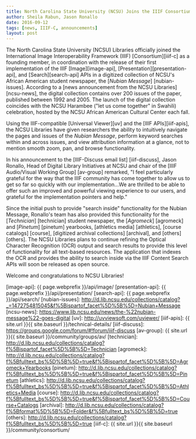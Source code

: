 ```yaml
---
title: North Carolina State University (NCSU) Joins the IIIF Consortium, Announces Exciting IIIF Implementation
author: Sheila Rabun, Jason Ronallo
date: 2016-09-12
tags: [news, IIIF-C, announcements]
layout: post
---
```


The North Carolina State University (NCSU) Libraries officially joined the International Image Interoperability Framework (IIIF) [Consortium][iiif-c] as a founding member, in coordination with the release of their first implementation of the IIIF [Image][image-api], [Presentation][presentation-api], and [Search][search-api] APIs in a digitized collection of NCSU's African American student newspaper, the [*Nubian Message*] [nubian-issues]. According to a [news announcement from the NCSU Libraries][ncsu-news], the digital collection contains over 200 issues of the paper, published between 1992 and 2005. The launch of the digital collection coincides with the NCSU Harambee ("let us come together" in Swahili) celebration, hosted by the NCSU African American Cultural Center each fall.

Using the IIIF-compatible [Universal Viewer][uv] and the [IIIF APIs][iiif-apis], the NCSU Libraries have given researchers the ability to intuitively navigate the pages and issues of the *Nubian Message*, perform keyword searches within and across issues, and view attribution information at a glance, not to mention smooth zoom, pan, and browse functionality.

In his announcement to the [IIIF-Discuss email list] [iiif-discuss], Jason Ronallo, Head of Digital Library Initiatives at NCSU and chair of the [IIIF Audio/Visual Working Group] [av-group] remarked, "I feel particularly grateful for the way that the IIIF community has come together to allow us to get so far so quickly with our implementation...We are thrilled to be able to offer such an improved and powerful viewing experience to our users, and grateful for the implementation pointers and help."

Since the initial push to provide "search inside" functionality for the Nubian Message, Ronallo's team has also provided this functionality for the [*Technician*] [technician] student newspaper, the [*Agromeck*] [agromeck] and [*Pinetum*] [pinetum] yearbooks, [athletics media] [athletics], [course catalogs] [course], [digitized archival collections] [archival], and [others] [others]. The NCSU Libraries plans to continue refining the Optical Character Recognition (OCR) output and search results to provide this level of functionality for all text-based resources. The application that indexes the OCR and provides the ability to search inside via the IIIF Content Search APIs will soon be released as open source.

Welcome and congratulations to NCSU Libraries!

[image-api]: {{ page.webprefix }}/api/image/
[presentation-api]: {{ page.webprefix }}/api/presentation/
[search-api]: {{ page.webprefix }}/api/search/
[nubian-issues]: http://d.lib.ncsu.edu/collections/catalog?_=1472754815045&f%5Bispartof_facet%5D%5B%5D=Nubian+Message
[ncsu-news]: https://www.lib.ncsu.edu/news/the-%22nubian-message%22-goes-digital
[uv]: http://uvviewsoft.com/uviewer/
[iiif-apis]: {{ site.url }}{{ site.baseurl }}/technical-details/
[iiif-discuss]: https://groups.google.com/forum/#!forum/iiif-discuss
[av-group]: {{ site.url }}{{ site.baseurl }}/community/groups/av/
[technician]: http://d.lib.ncsu.edu/collections/catalog?f%5Bispartof_facet%5D%5B%5D=Technician
[agromeck]: http://d.lib.ncsu.edu/collections/catalog?f%5Bfulltext_bs%5D%5B%5D=true&f%5Bispartof_facet%5D%5B%5D=Agromeck+Yearbooks
[pinetum]: http://d.lib.ncsu.edu/collections/catalog?f%5Bfulltext_bs%5D%5B%5D=true&f%5Bispartof_facet%5D%5B%5D=Pinetum
[athletics]: http://d.lib.ncsu.edu/collections/catalog?f%5Bfulltext_bs%5D%5B%5D=true&f%5Bispartof_facet%5D%5B%5D=Athletics+Media
[course]: http://d.lib.ncsu.edu/collections/catalog?f%5Bfulltext_bs%5D%5B%5D=true&f%5Bispartof_facet%5D%5B%5D=Course+Catalogs
[archival]: http://d.lib.ncsu.edu/collections/catalog?f%5Bformat%5D%5B%5D=Folder&f%5Bfulltext_bs%5D%5B%5D=true
[others]: http://d.lib.ncsu.edu/collections/catalog?f%5Bfulltext_bs%5D%5B%5D=true
[iiif-c]: {{ site.url }}{{ site.baseurl }}/community/consortium/
